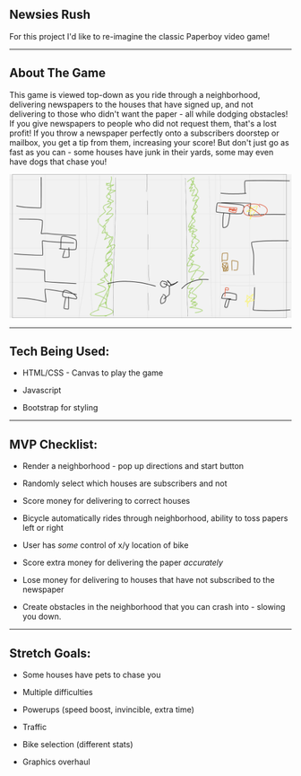 ## Newsies Rush

For this project I'd like to re-imagine the classic Paperboy video game!  

___


## About The Game

This game is viewed top-down as you ride through a neighborhood, delivering newspapers to the houses that have signed up, and not delivering to those who didn't want the paper - all while dodging obstacles!  If you give newspapers to people who did not request them, that's a lost profit!  If you throw a newspaper perfectly onto a subscribers doorstep or mailbox, you get a tip from them, increasing your score!  But don't just go as fast as you can - some houses have junk in their yards, some may even have dogs that chase you!

![Rough sketch of game](roughdraftp1img.png)
___
## Tech Being Used:

* HTML/CSS - Canvas to play the game

* Javascript

* Bootstrap for styling

___

## MVP Checklist:

* Render a neighborhood - pop up directions and start button

* Randomly select which houses are subscribers and not

* Score money for delivering to correct houses

* Bicycle automatically rides through neighborhood, ability to toss papers left or right

* User has *some* control of x/y location of bike

* Score extra money for delivering the paper *accurately*

* Lose money for delivering to houses that have not subscribed to the newspaper

* Create obstacles in the neighborhood that you can crash into - slowing you down.

___
## Stretch Goals:

* Some houses have pets to chase you

* Multiple difficulties

* Powerups (speed boost, invincible, extra time)

* Traffic

* Bike selection (different stats)

* Graphics overhaul
